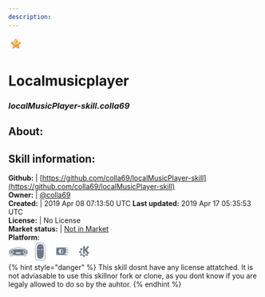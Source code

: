```yaml
---    
description:   
---    
```

![](../.gitbook/assets/star.png)  
# Localmusicplayer  
### _localMusicPlayer-skill.colla69_  
## About:  


## Skill information:  
**Github:** | [https://github.com/colla69/localMusicPlayer-skill](https://github.com/colla69/localMusicPlayer-skill)  
**Owner:** | [@colla69](https://github.com/colla69)  
**Created:** | 2019 Apr 08 07:13:50 UTC  **Last updated:** 2019 Apr 17 05:35:53 UTC  
**License:** | No License  
**Market status:** | [Not in Market](https://market.mycroft.ai/skill/)  
**Platform:**  
 ![](../.gitbook/assets/mark-1-icon.png)  ![](../.gitbook/assets/mark-2-icon.png)  ![](../.gitbook/assets/picroft-icon.png)  ![](../.gitbook/assets/kde.png)   
{% hint style="danger" %}
This skill dosnt have any license attatched. It is not adviasable to use this skillnor fork or clone, as you dont know if you are legaly allowed to do so by the auhtor.
{% endhint %}
